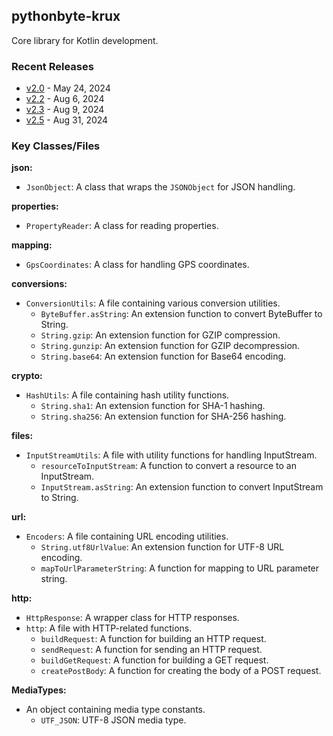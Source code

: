 ## pythonbyte-krux
Core library for Kotlin development.

### Recent Releases ###

* [v2.0](https://github.com/MarkNenadov/pythonbyte-krux/releases/download/v2.0/pythonbyte-krux.jar) - May 24, 2024
* [v2.2](https://github.com/MarkNenadov/pythonbyte-krux/releases/download/v2.2/pythonbyte-krux.jar) - Aug 6, 2024
* [v2.3](https://github.com/MarkNenadov/pythonbyte-krux/releases/download/v2.3/pythonbyte-krux.jar) - Aug 9, 2024
* [v2.5](https://github.com/MarkNenadov/pythonbyte-krux/releases/download/v2.5/pythonbyte-krux.jar) - Aug 31, 2024

### Key Classes/Files

**json:**
- `JsonObject`: A class that wraps the `JSONObject` for JSON handling.

**properties:**
- `PropertyReader`: A class for reading properties.

**mapping:**
- `GpsCoordinates`: A class for handling GPS coordinates.

**conversions:**
- `ConversionUtils`: A file containing various conversion utilities.
  - `ByteBuffer.asString`: An extension function to convert ByteBuffer to String.
  - `String.gzip`: An extension function for GZIP compression.
  - `String.gunzip`: An extension function for GZIP decompression.
  - `String.base64`: An extension function for Base64 encoding.

**crypto:**
- `HashUtils`: A file containing hash utility functions.
  - `String.sha1`: An extension function for SHA-1 hashing.
  - `String.sha256`: An extension function for SHA-256 hashing.

**files:**
- `InputStreamUtils`: A file with utility functions for handling InputStream.
  - `resourceToInputStream`: A function to convert a resource to an InputStream.
  - `InputStream.asString`: An extension function to convert InputStream to String.

**url:**
- `Encoders`: A file containing URL encoding utilities.
  - `String.utf8UrlValue`: An extension function for UTF-8 URL encoding.
  - `mapToUrlParameterString`: A function for mapping to URL parameter string.

**http:**
- `HttpResponse`: A wrapper class for HTTP responses.
- `http`: A file with HTTP-related functions.
  - `buildRequest`: A function for building an HTTP request.
  - `sendRequest`: A function for sending an HTTP request.
  - `buildGetRequest`: A function for building a GET request.
  - `createPostBody`: A function for creating the body of a POST request.

**MediaTypes:**
- An object containing media type constants.
  - `UTF_JSON`: UTF-8 JSON media type.
